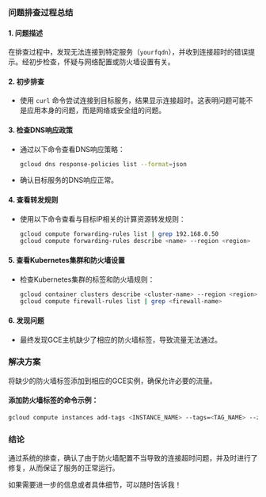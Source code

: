 ### 问题排查过程总结

#### 1. **问题描述**
在排查过程中，发现无法连接到特定服务（`yourfqdn`），并收到连接超时的错误提示。经初步检查，怀疑与网络配置或防火墙设置有关。

#### 2. **初步排查**
- 使用 `curl` 命令尝试连接到目标服务，结果显示连接超时。这表明问题可能不是应用本身的问题，而是网络或安全组的问题。

#### 3. **检查DNS响应政策**
- 通过以下命令查看DNS响应策略：
  ```bash
  gcloud dns response-policies list --format=json
  ```
  
- 确认目标服务的DNS响应正常。

#### 4. **查看转发规则**
- 使用以下命令查看与目标IP相关的计算资源转发规则：
  ```bash
  gcloud compute forwarding-rules list | grep 192.168.0.50
  gcloud compute forwarding-rules describe <name> --region <region>
  ```

#### 5. **查看Kubernetes集群和防火墙设置**
- 检查Kubernetes集群的标签和防火墙规则：
  ```bash
  gcloud container clusters describe <cluster-name> --region <region>
  gcloud compute firewall-rules list | grep <firewall-name>
  ```

#### 6. **发现问题**
- 最终发现GCE主机缺少了相应的防火墙标签，导致流量无法通过。 

### 解决方案
将缺少的防火墙标签添加到相应的GCE实例，确保允许必要的流量。

#### 添加防火墙标签的命令示例：
```bash
gcloud compute instances add-tags <INSTANCE_NAME> --tags=<TAG_NAME> --zone=<ZONE>
```

### 结论
通过系统的排查，确认了由于防火墙配置不当导致的连接超时问题，并及时进行了修复，从而保证了服务的正常运行。

如果需要进一步的信息或者具体细节，可以随时告诉我！
